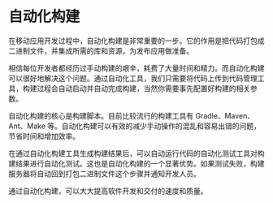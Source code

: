 # 自动化构建
在移动应用开发过程中，自动化构建是非常重要的一步。它的作用是把代码打包成二进制文件，并集成所需的库和资源，为发布应用做准备。

相信每位开发者都经历过手动构建的艰辛，耗费了大量时间和精力。而自动化构建可以很好地解决这个问题。通过自动化工具，我们只需要将代码上传到代码管理工具，构建过程会自动启动并自动完成构建，当然你需要事先配置好构建的相关参数。

自动化构建的核心是构建脚本。目前比较流行的构建工具有 Gradle、Maven、Ant、Make 等。自动化构建可以有效的减少手动操作的混乱和容易出错的问题，节省时间和增加效率。

在通过自动化构建工具生成构建结果后，可以自动运行代码的自动化测试工具对构建结果进行自动化测试。这也是自动化构建的一个显著优势。如果测试失败，构建服务器将自动回到打包二进制文件这个步骤并通知开发人员。

通过自动化构建，可以大大提高软件开发和交付的速度和质量。